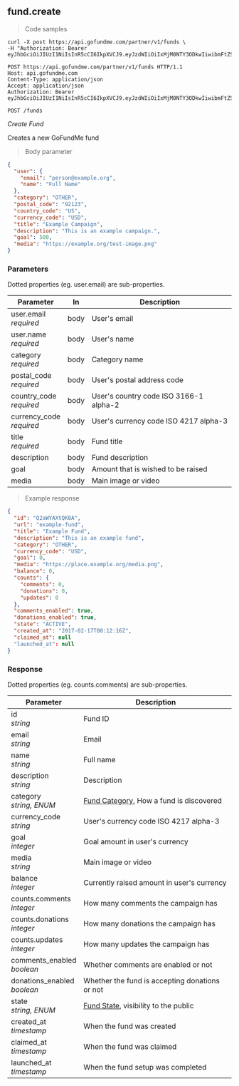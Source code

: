 ## fund.create

> Code samples

````shell
curl -X post https://api.gofundme.com/partner/v1/funds \
-H "Authorization: Bearer eyJhbGciOiJIUzI1NiIsInR5cCI6IkpXVCJ9.eyJzdWIiOiIxMjM0NTY3ODkwIiwibmFtZSI6IkpvaG4gRG9lIiwiYWRtaW4iOnRydWV9.TJVA95OrM7E2cBab30RMHrHDcEfxjoYZgeFONFh7HgQ"
````

````http
POST https://api.gofundme.com/partner/v1/funds HTTP/1.1
Host: api.gofundme.com
Content-Type: application/json
Accept: application/json
Authorization: Bearer eyJhbGciOiJIUzI1NiIsInR5cCI6IkpXVCJ9.eyJzdWIiOiIxMjM0NTY3ODkwIiwibmFtZSI6IkpvaG4gRG9lIiwiYWRtaW4iOnRydWV9.TJVA95OrM7E2cBab30RMHrHDcEfxjoYZgeFONFh7HgQ
````

`POST /funds`

*Create Fund*

Creates a new GoFundMe fund

> Body parameter

````json
{
  "user": {
    "email": "person@example.org",
    "name": "Full Name"
  },
  "category": "OTHER",
  "postal_code": "92123",
  "country_code": "US",
  "currency_code": "USD",
  "title": "Example Campaign",
  "description": "This is an example campaign.",
  "goal": 500,
  "media": "https://example.org/test-image.png"
}
````

### Parameters

Dotted properties (eg. user.email) are sub-properties.

Parameter|In|Description
---|---|---|
user.email<br>*required*|body|User's email
user.name<br>*required*|body|User's name
category<br>*required*|body|Category name
postal_code<br>*required*|body|User's postal address code
country_code<br>*required*|body|User's country code ISO 3166-1 alpha-2
currency_code<br>*required*|body|User's currency code ISO 4217 alpha-3
title<br>*required*|body|Fund title
description|body|Fund description
goal|body|Amount that is wished to be raised
media|body|Main image or video

> Example response

````json
{
  "id": "Q2aWYAXtQK8A",
  "url": "example-fund",
  "title": "Example Fund",
  "description": "This is an example fund",
  "category": "OTHER",
  "currency_code": "USD",
  "goal": 0,
  "media": "https://place.example.org/media.png",
  "balance": 0,
  "counts": {
    "comments": 0,
    "donations": 0,
    "updates": 0
  },
  "comments_enabled": true,
  "donations_enabled": true,
  "state": "ACTIVE",
  "created_at": "2017-02-17T00:12:16Z",
  "claimed_at": null
  "launched_at": null
}
````

### Response

Dotted properties (eg. counts.comments) are sub-properties.

Parameter|Description
---|---|
id<br>*string*|Fund ID
email<br>*string*|Email
name<br>*string*|Full name
description<br>*string*|Description
category<br>*string, ENUM*|[Fund Category](#fund-categorization), How a fund is discovered 
currency_code<br>*string*|User's currency code ISO 4217 alpha-3
goal<br>*integer*|Goal amount in user's currency
media<br>*string*|Main image or video
balance<br>*integer*|Currently raised amount in user's currency
counts.comments<br>*integer*|How many comments the campaign has
counts.donations<br>*integer*|How many donations the campaign has
counts.updates<br>*integer*|How many updates the campaign has
comments_enabled<br>*boolean*|Whether comments are enabled or not
donations_enabled<br>*boolean*|Whether the fund is accepting donations or not
state<br>*string, ENUM*|[Fund State](#fund-state), visibility to the public
created_at<br>*timestamp*|When the fund was created
claimed_at<br>*timestamp*|When the fund was claimed
launched_at<br>*timestamp*|When the fund setup was completed
